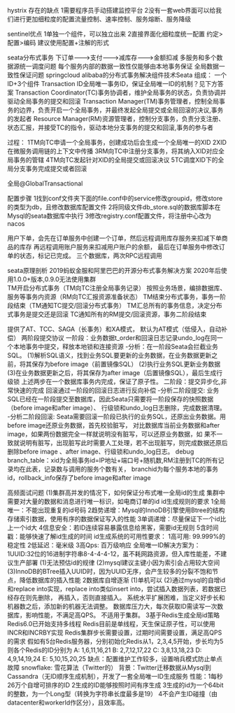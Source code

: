 hystrix 存在的缺点
1需要程序员手动搭建监控平台
2没有一套web界面可以给我们进行更加细粒度的配置流量控制、速率控制、服务熔断、服务降级

sentinel优点
1单独一个组件，可以独立出来
2直接界面化细粒度统一配置
约定>配置>编码
建议使用配置+注解的形式

seata分布式事务
下订单--->支付--->减库存--->金额扣减
多服务和多个数据源统一调度问题
每个服务内部的数据一致性仅能够由本地事务保证
全局数据一致性保证问题
springcloud alibaba的分布式事务解决组件技术Seata
组成：
    一个ID+3个组件
	Transaction ID全局唯一事务ID，保证全局唯一ID的机制？见下方答案
	Transaction Coordinator(TC)事务协调者，维护全局事务的状态，负责协调并驱动全局事务的提交和回滚
	Transaction Manager(TM)事务管理者，控制全局事务的边界，负责开启一个全局事务，并最终发起全局提交或全局回滚的决议,事务的发起者
	Resource Manager(RM)资源管理者，控制分支事务，负责分支注册、状态汇报，并接受TC的指令，驱动本地分支事务的提交和回滚,事务的参与者

过程：
   1TM向TC申请一个全局事务，创建成功后会生成一个全局唯一的XID
   2XID在微服务调用链的上下文中传播
   3RM向TC中注册分支事务，将其纳入XID对应全局事务的管辖
   4TM向TC发起针对XID的全局提交或回滚决议
   5TC调度XID下的全局分支事务完成提交或者回滚

全局@GlobalTransactional

配置步骤
	1找到conf文件夹下面的file.conf中的service修改groupid，修改store的类型为db，且修改数据库配置文件
	2将同级文件db_store.sql的数据库脚本在Mysql的seata数据库中执行
	3修改registry.conf配置文件，将注册中心改为nacos

用户下单，会先在订单服务中创建一个订单，然后远程调用库存服务来扣减下单商品的库存
再远程调用账户服务来扣减用户账户的余额，
最后在订单服务中修改订单的状态，标记已完成。
三个数据库，两次RPC远程调用

seata原理剖析
2019蚂蚁金服和阿里巴巴的开源分布式事务解决方案
2020年后使用1.0.0+版本,0.9.0无法使用集群	
TM开启分布式事务（TM向TC注册全局事务记录）
按照业务场景，编排数据库、服务等事务内资源（RM向TC汇报资源准备状态）
TM结束分布式事务，事务一阶段结束（TM通知TC提交/回滚分布式事务）
TM汇总所有的事务信息，决定分布式事务是提交还是回滚
TC通知所有的RM提交/回滚资源，事务二阶段结束


提供了AT、TCC、SAGA（长事务）和XA模式，
默认为AT模式（低侵入，自动补偿）
两阶段提交协议
	一阶段：业务数据t_order和回滚日志记录undo_log在同一个本地事务中提交，释放本地锁和连接资源
	  -分析：在一阶段Seata会拦截业务SQL。
	        (1)解析SQL语义，找到业务SQL要更新的业务数据，在业务数据更新之前，将其保存为before image（前置镜像SQL）
			(2)执行业务SQL更新业务数据
			(3)在业务数据更新之后，将其保存为after image（后置镜像SQL），最后生成行级锁
			上述两步在一个数据库事务内完成，保证了原子性。
	二阶段：提交异步化,非常快速的完成
			回滚通过一阶段的回滚日志进行反向补偿
	   -分析二阶段提交:
			业务SQL已经在一阶段提交至数据库，因此Seata只需要将一阶段保存的快照数据（before image和after image）、
			行级锁和undo_log日志删除，完成数据清理。
	   -分析二阶段回滚:
			Seata需要回滚一阶段已执行的业务SQL，还原出业务数据。用before image还原业务数据，首先校验脏写，
			对比数据库当前业务数据和after image，如果两份数据完全一样就说明没有脏写，可以还原业务数据，如
			果不一致就说明有脏写，出现脏写此时需要人工处理，若不出现脏写，则完成数据还原后删除before image
			、after image、行级锁和undo_log日志。
debug
	branch_table：xid为全局事务id=IP地址+端口号+随机数,RM注册到TC的所有记录均在此表，记录数与调用的服务个数有关，
				  branchid为每个服务本地的事务id，rollback_info保存了before image和after image


高频面试问题
(1)集群高并发的情况下，如何保证分布式唯一全局id的生成
   集群中需要对大量的数据和消息进行唯一标识，如电商订单的id
   id生成规则的要求
			1全局唯一：不能出现重复的id号码
			2趋势递增：Mysql的InnoDB引擎使用Btree的结构存储索引数据，使用有序的数据保证写入的性能
			3单调递增：尽量保证下一个id比上一个id大
			4信息安全：若ID连续容易暴露信息给黑客，需要id无规则
			5含时间戳：能够快速了解id生成的时间
	id生成系统的可用性要求：
			1高可用: 99.999%的稳定性
			2低延迟：毫米级
			3高Qps: 百万级响应
	全局唯一ID解决方案为：
			1UUID:32位的16进制字符串8-4-4-4-12，虽不耗网路资源，但入库性能差，不建议生产部署
				 (1)无法预估id的规律
				 (2)mysql建议主键小因为索引会占用较大空间
				 (3)InnoDB的BTree插入UUID时，因为UUID无序，会产生较多的分裂不饱和节点，降低数据库的插入性能
			2数据库自增逐渐
				 (1)单机可以
				 (2)通过mysql的自增id和replace into实现，replace into类似insert into，尝试插入数据列表，若数据已经存在则先删除，
					再插入，否则直接插入。
					系统水平扩展困难，当定义好步长和机器数之后，添加新的机器无法调整。
					数据库压力大，每次获取ID需读写一次数据库，影响性能，不满足高QPS。
					不适用于集群。
			3基于Redis生成全局id策略
				 Redis6.0已开始支持多线程
				 Redis目前是单线程，天生保证原子性，可以使用INCR和INCRBY实现
				 Redis集群步长需要设置，过期时间需要设置，满足高QPS的需求
				 假如有5台Redis服务器，分别初始化Redis从1，2,3,4,5开始，步长均为5
				 则各个Redis的ID分别为
				 A: 1,6,11,16,21
				 B: 2,7,12,17,22
				 C: 3,8,13,18,23
				 D: 4,9,14,19,24
				 E: 5,10,15,20,25
			  缺点：配置维护工作较多，设置哨兵模式防止单点故障
	snowflake: 雪花算法（Twitter的）
		背景：Twitter迁移数据从Mysql到Cassandra（无ID顺序生成机制），开发了一套全局唯一ID生成服务
		性能：1每秒26万个自增可排序的ID
			  2生成的ID能够按照时间有序生成
			  3生成的id为一个64bit的整数，为一个Long型（转换为字符串长度最多是19）
			  4不会产生ID碰撞（由datacenter和workerId作区分），且效率高。